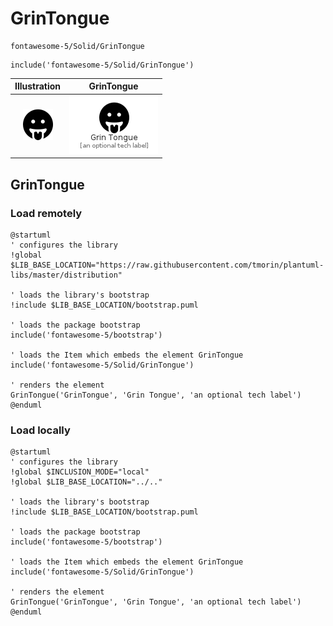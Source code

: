 # GrinTongue


```text
fontawesome-5/Solid/GrinTongue
```

```text
include('fontawesome-5/Solid/GrinTongue')
```



| Illustration | GrinTongue |
| :---: | :---: |
| ![illustration for Illustration](../../fontawesome-5/Solid/GrinTongue.png) | ![illustration for GrinTongue](../../fontawesome-5/Solid/GrinTongue.Local.png) |




## GrinTongue

### Load remotely
```plantuml
@startuml
' configures the library
!global $LIB_BASE_LOCATION="https://raw.githubusercontent.com/tmorin/plantuml-libs/master/distribution"

' loads the library's bootstrap
!include $LIB_BASE_LOCATION/bootstrap.puml

' loads the package bootstrap
include('fontawesome-5/bootstrap')

' loads the Item which embeds the element GrinTongue
include('fontawesome-5/Solid/GrinTongue')

' renders the element
GrinTongue('GrinTongue', 'Grin Tongue', 'an optional tech label')
@enduml
```

### Load locally
```plantuml
@startuml
' configures the library
!global $INCLUSION_MODE="local"
!global $LIB_BASE_LOCATION="../.."

' loads the library's bootstrap
!include $LIB_BASE_LOCATION/bootstrap.puml

' loads the package bootstrap
include('fontawesome-5/bootstrap')

' loads the Item which embeds the element GrinTongue
include('fontawesome-5/Solid/GrinTongue')

' renders the element
GrinTongue('GrinTongue', 'Grin Tongue', 'an optional tech label')
@enduml
```

